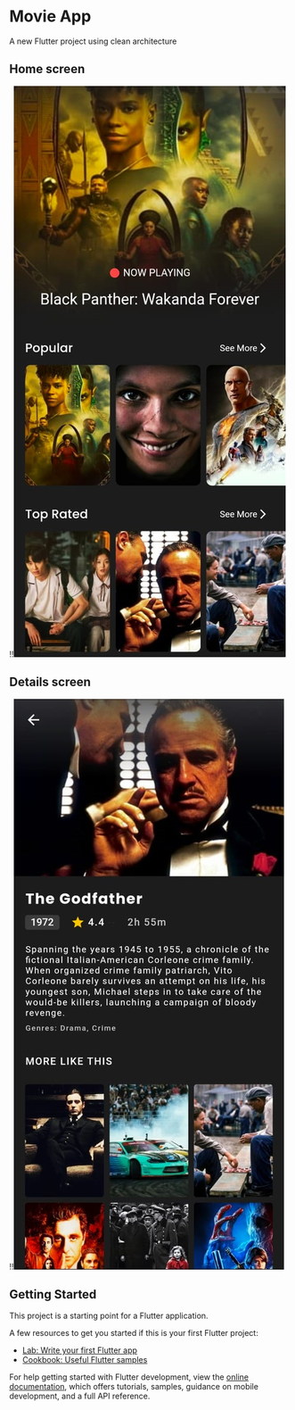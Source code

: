 # Movie App

A new Flutter project using clean architecture

## Home screen


!!![Home screen](screen_shots/movie-app-home-screen.jpg)


## Details screen


!!![Details screen](screen_shots/movie-app-details-screen.jpg)

## Getting Started

This project is a starting point for a Flutter application.

A few resources to get you started if this is your first Flutter project:

- [Lab: Write your first Flutter app](https://docs.flutter.dev/get-started/codelab)
- [Cookbook: Useful Flutter samples](https://docs.flutter.dev/cookbook)

For help getting started with Flutter development, view the
[online documentation](https://docs.flutter.dev/), which offers tutorials,
samples, guidance on mobile development, and a full API reference.
